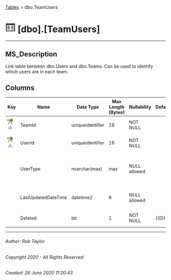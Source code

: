 #### 

[Tables](Tables.md) > dbo.TeamUsers

# ![Tables](../images/Table32.png) [dbo].[TeamUsers]

---

## <a name="#description"></a>MS_Description

Link table between dbo.Users and dbo.Teams. Can be used to identify which users are in each team.

## <a name="#columns"></a>Columns

| Key | Name | Data Type | Max Length (Bytes) | Nullability | Default | Description |
|---|---|---|---|---|---|---|
| [![Cluster Primary Key PK_dbo.TeamUsers: TeamId\UserId](../images/pkcluster.png)](#indexes)[![Indexes IX_TeamId](../images/Index.png)](#indexes) | TeamId | uniqueidentifier | 16 | NOT NULL |  | _Foreign Key to Id in dbo.Teams._ |
| [![Cluster Primary Key PK_dbo.TeamUsers: TeamId\UserId](../images/pkcluster.png)](#indexes)[![Indexes IX_UserId](../images/Index.png)](#indexes) | UserId | uniqueidentifier | 16 | NOT NULL |  | _Foreign Key to Id in dbo.Users._ |
|  | UserType | nvarchar(max) | max | NULL allowed |  | _The type of membership to the team. For example owner or member._ |
|  | LastUpdatedDateTime | datetime2 | 8 | NULL allowed |  | _The date the row was last updated._ |
|  | Deleted | bit | 1 | NOT NULL | ((0)) | _Whether this record is deleted._ |


---

###### Author:  Rob Taylor

###### Copyright 2020 - All Rights Reserved

###### Created: 26 June 2020 11:20:43

